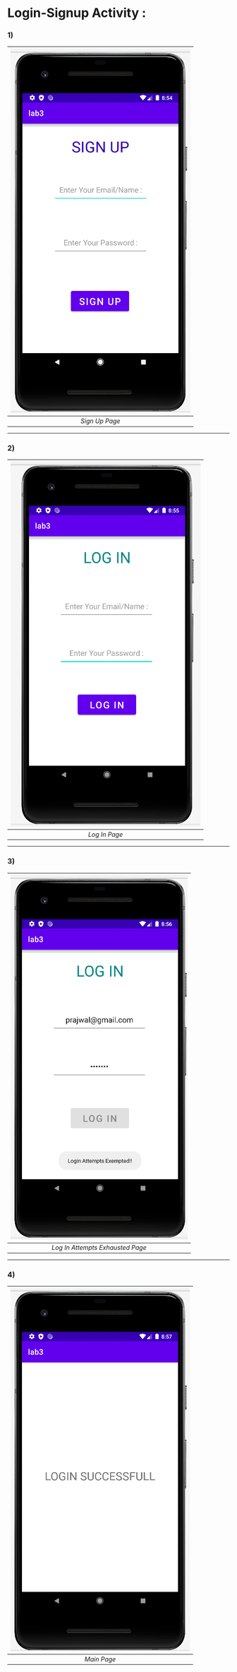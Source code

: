 # Login-Signup Activity :

### 1)

| ![signup image](https://github.com/Prajwal-YP/imageCache/blob/main/lab3a.png) | 
|:--:| 
| *Sign Up Page* |

---

### 2)

| ![login image](https://github.com/Prajwal-YP/imageCache/blob/main/lab3b.png) | 
|:--:| 
| *Log In Page* |

---

### 3)

| ![login image](https://github.com/Prajwal-YP/imageCache/blob/main/lab3c.png) | 
|:--:| 
| *Log In Attempts Exhausted Page* |

---

### 4)

| ![mainPage image](https://github.com/Prajwal-YP/imageCache/blob/main/labd.png) | 
|:--:| 
| *Main Page* |

